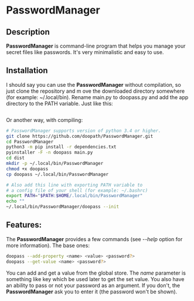 # PasswordManager

## Description
**PasswordManager** is command-line program that helps you manage your secret files like passwords.
It's very minimalistic and easy to use.

## Installation
I should say you can use the **PasswordManager** without compilation, so just clone the repository and m      ove the downloaded directory somewhere (for example: ~/.local/bin). Rename main.py to doopass.py and add       the app directory to the PATH variable. Just like this:
```bash

```

Or another way, with compiling:
```bash
# PasswordManager supports version of python 3.4 or higher.
git clone https://github.com/doopath/PasswordManager.git
cd PasswordManager
python3 -m pip install -r dependencies.txt
pyinstaller -F -n doopass main.py
cd dist
mkdir -p ~/.local/bin/PasswordManager
chmod +x doopass
cp doopass ~/.local/bin/PasswordManager

# Also add this line with exporting PATH variable to
# a config file of your shell (for example: ~/.bashrc)
export PATH="$PATH:$HOME/.local/bin/PasswordManager"
echo ""
~/.local/bin/PasswordManager/doopass --init
```


## Features:
The **PasswordManager** provides a few commands (see *--help* option for more information).
The base ones:
```bash
doopass --add-property <name> <value> <password?>
doopass --get-value <name> <password?>
```

You can add and get a value from the global store. The *name* parameter is something like key which be used later to get the set value. You also have an ability to pass or not your password as an argument. If you don't, the **PasswordManager** ask you to enter it (the password won't be shown).
